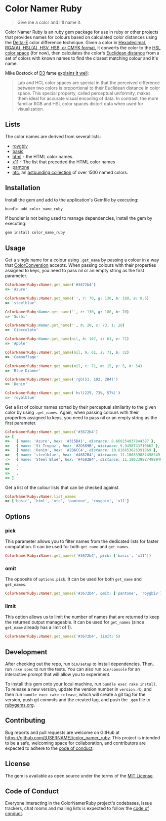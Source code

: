 # Color Namer Ruby

> Give me a color and I'll name it.

Color Namer Ruby is an ruby gem package for use in ruby or other projects that provides names for colours based on calculated color distances using the [Delta-E](http://www.colorwiki.com/wiki/Delta_E%3a_The_Color_Difference) color difference technique.
Given a color in [Hexadecimal, RGA(A), HSL(A), HSV, HSB, or CMYK format](https://github.com/devrieda/color_conversion), it converts the color to the [HSL color space](https://en.wikipedia.org/wiki/HSL_and_HSV) (for now),
then calculates the color's [Euclidean distance](https://npmjs.org/package/euclidean-distance) from a set of colors with known names to find the closest matching colour and it's name.

Mike Bostock of [D3](http://d3js.org/) fame [explains it well](https://gist.github.com/mbostock/3014589):

> Lab and HCL color spaces are special in that the perceived difference between two colors is proportional to their Euclidean distance in color space. This special property, called perceptual uniformity, makes them ideal for accurate visual encoding of data. In contrast, the more familiar RGB and HSL color spaces distort data when used for visualization.

## Lists

The color names are derived from several lists:

- [roygbiv](lib/color_namer_rails/roygbiv.rb)
- [basic](lib/color_namer_rails/basic.rb)
- [html](lib/color_namer_rails/html.rb) - the HTML color names.
- [x11](lib/color_namer_rails/x11.rb) - The list that preceded the HTML color names
- [pantone](lib/color_namer_rails/pantone.rb)
- [ntc](lib/color_namer_rails/ntc.rb), an [astounding collection](http://chir.ag/projects/ntc/) of over 1500 named colors.

## Installation

Install the gem and add to the application's Gemfile by executing:

```bash
bundle add color_name_ruby
```

If bundler is not being used to manage dependencies, install the gem by executing:

```bash
gem install color_name_ruby
```

## Usage

Get a single name for a colour using `.get_name` by passing a colour in a way that [ColorConversion]((https://github.com/devrieda/color_conversion)) accepts.
When passing colours with their properties assigned to keys, you need to pass nil or an empty string as the first parameter.

```ruby
ColorNamerRuby::Namer.get_name('#3672b4')
=> 'Azure'

ColorNamerRuby::Namer.get_name('', r: 70, g: 130, b: 180, a: 0.5)
=> 'steelblue'

ColorNamerRuby:Namer.get_name('', r: 130, g: 180, b: 70)
=> 'Sushi'

ColorNamerRuby:Namer.get_name('', h: 20, s: 73, l: 20)
=> 'Cioccolato'

ColorNamerRuby:Namer.get_name(nil, h: 107, s: 61, v: 71)
=> 'Apple'

ColorNamerRuby::Namer.get_name(nil, h: 61, s: 71, b: 32)
=> 'Camouflage'

ColorNamerRuby::Namer.get_name(nil, c: 71, m: 15, y: 5, k: 54)
=> 'Blue Dianne'

ColorNamerRuby::Namer.get_name('rgb(51, 102, 204)')
=> 'Denim'

ColorNamerRuby::Namer.get_name('hsl(225, 73%, 57%)')
=> 'royalblue'
```

Get a list of colour names sorted by their perceptual similarity to the given color by using `.get_names`.
Again, when passing colours with their properties assigned to keys, you need to pass nil or an empty string as the first parameter.

```ruby
ColorNamerRuby::Namer.get_names('#3672b4')
=> [
=>   { name: 'Azure', hex: '#315BA1', distance: 8.660254037844387 },
=>   { name: 'St Tropaz', hex: '#2D569B', distance: 9.9498743710662 },
=>   { name: 'Denim', hex: '#2B6CC4', distance: 10.816653826391969 },
=>   { name: 'steelblue', hex: '#4682B4', distance: 11.180339887498949 },
=>   { name: 'Steel Blue', hex: '#4682B4', distance: 11.180339887498949 },
=>   .
=>   .
=>   .
=> ]
```

Get a list of the colour lists that can be checked against.

```ruby
ColorNamerRuby::Namer.list_names
=> ['basic', 'html', 'ntc', 'pantone', 'roygbiv', 'x11']
```

## Options

### pick

This parameter allows you to filter names from the dedicated lists for faster computation.
It can be used for both `get_name` and `get_names`.

```ruby
ColorNamerRuby::Namer.get_names('#3672b4', pick: ['basic', 'x11'])
```

### omit

The opposite of `options.pick`.
It can be used for both `get_name` and `get_names`.

```ruby
ColorNamerRuby::Namer.get_names('#3672b4', omit: ['pantone', 'roygbiv'])
```

### limit

This option allows us to limit the number of names that are returned to keep the returned output manageable.
It can be used for `get_names` (since `get_name` already has a limit of 1).

```ruby
ColorNamerRuby::Namer.get_names('#3672b4', limit: 5)
```

###

## Development

After checking out the repo, run `bin/setup` to install dependencies. Then, run `rake spec` to run the tests. You can also run `bin/console` for an interactive prompt that will allow you to experiment.

To install this gem onto your local machine, run `bundle exec rake install`. To release a new version, update the version number in `version.rb`, and then run `bundle exec rake release`, which will create a git tag for the version, push git commits and the created tag, and push the `.gem` file to [rubygems.org](https://rubygems.org).

## Contributing

Bug reports and pull requests are welcome on GitHub at <https://github.com/[USERNAME]/color_namer_ruby>. This project is intended to be a safe, welcoming space for collaboration, and contributors are expected to adhere to the [code of conduct](https://github.com/[USERNAME]/color_namer_ruby/blob/master/CODE_OF_CONDUCT.md).

## License

The gem is available as open source under the terms of the [MIT License](https://opensource.org/licenses/MIT).

## Code of Conduct

Everyone interacting in the ColorNamerRuby project's codebases, issue trackers, chat rooms and mailing lists is expected to follow the [code of conduct](https://github.com/[USERNAME]/color_namer_ruby/blob/master/CODE_OF_CONDUCT.md).
